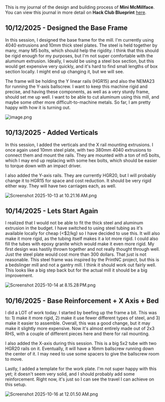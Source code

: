 <!--
  ===================    !!READ THIS NOTICE!!   ====================
  DO NOT edit this file manually. Your changes WILL BE OVERWRITTEN!
  This journal is auto generated and updated by Hack Club Blueprint.
  To edit this file, please edit your journal entries on Blueprint.
  ==================================================================
-->

This is my journal of the design and building process of **Mini McMillface**.  
You can view this journal in more detail on **Hack Club Blueprint** [here](https://blueprint.hackclub.com/projects/442).


## 10/12/2025 - Designed the Base Frame  

In this session, I designed the base frame for the mill. I'm currently using 4040 extrusions and 10mm thick steel plates. The steel is held together by many, many M5 bolts, which should help the rigidity. I think that this should be rigid enough for my purposes, but I'm not super comfortable with the aluminum extrusion. Ideally, I would be using a steel box section, but this would get expensive very quickly, and it's hard to find small lengths of box section locally. I might end up changing it, but we will see. 

The frame will be holding the Y linear rails (HGR15) and also the NEMA23 for running the Y-axis ballscrew. I want to keep this machine rigid and precise, and having these components, as well as a very sturdy frame, should set me up well. I want to be able to cut aluminum using this mill, and maybe some other more difficult-to-machine metals. So far, I am pretty happy with how it is turning out.


![image.png](https://blueprint.hackclub.com/user-attachments/blobs/proxy/eyJfcmFpbHMiOnsiZGF0YSI6MTkyNywicHVyIjoiYmxvYl9pZCJ9fQ==--399e988e2f374c9920a4c53195ec85fd389f9492/image.png)
  

## 10/13/2025 - Added Verticals  

In this session, I added the verticals and the X rail mounting extrusions. I once again used 10mm steel plate, with two 380mm 4040 extrusions to connect them and mount the rails. They are mounted with a ton of m5 bolts, which I may end up replacing with some hex bolts, which should be easier to torque down with an impact driver. 

I also added the Y-axis rails. They are currently HGR20, but I will probably change it to HGR15 for space and cost reduction. It should be very rigid either way. They will have two carriages each, as well. 


![Screenshot 2025-10-13 at 10.21.16 AM.png](https://blueprint.hackclub.com/user-attachments/blobs/proxy/eyJfcmFpbHMiOnsiZGF0YSI6MTk5MywicHVyIjoiYmxvYl9pZCJ9fQ==--713062b8607cf33e0726c6817c6234a5f22c88cb/Screenshot%202025-10-13%20at%2010.21.16%E2%80%AFAM.png)
  

## 10/14/2025 - Lets Start Again  

I realized that I would not be able to fit the thick steel and aluminum extrusion in the budget. I have switched to using steel tubing as it's available locally for cheap (<$2/kg) so I have decided to use this. It will also make it more rigid, as the tubing itself makes it a lot more rigid. I could also fill the tubes with epoxy granite which would make it even more rigid. My first design was hastily thrown together and not really thought through well. Just the steel plate would cost more than 300 dollars. That just is not reasonable. This steel frame was inspired by the PrintNC project, but this is a bedslinger mill and not a gantry mill. I think it should work out fairly well. This looks like a big step back but for the actual mill it should be a big improvement.

![Screenshot 2025-10-14 at 8.15.28 PM.png](https://blueprint.hackclub.com/user-attachments/blobs/proxy/eyJfcmFpbHMiOnsiZGF0YSI6MjI1NCwicHVyIjoiYmxvYl9pZCJ9fQ==--63f7781553141a246abd27c9a7db1050a15a40a0/Screenshot%202025-10-14%20at%208.15.28%E2%80%AFPM.png)
  

## 10/16/2025 - Base Reinforcement + X Axis + Bed  

I did a LOT of work today. I started by beefing up the frame a bit. This was to: 1) make it more rigid, 2) make it use fewer different types of steel, and 3) make it easier to assemble. Overall, this was a good change, but it may make it slightly more expensive. Now it's almost entirely made out of 2x3 RHS, with a couple of different pieces here and there for rail mounting.

I also added the X-axis during this session. This is a big 5x2 tube with two HGR20 rails on it. Eventually, it will have a 16mm ballscrew running down the center of it. I may need to use some spacers to give the ballscrew room to move. 

Lastly, I added a template for the work plate. I'm not super happy with this yet; it doesn't seem very solid, and I should probably add some reinforcement. Right now, it's just so I can see the travel I can achieve on this setup.

![Screenshot 2025-10-16 at 12.01.50 AM.png](https://blueprint.hackclub.com/user-attachments/blobs/proxy/eyJfcmFpbHMiOnsiZGF0YSI6MjQ0MiwicHVyIjoiYmxvYl9pZCJ9fQ==--fe662118ebc0a94929e40da03fc96bb48c4c4e95/Screenshot%202025-10-16%20at%2012.01.50%E2%80%AFAM.png)
  

